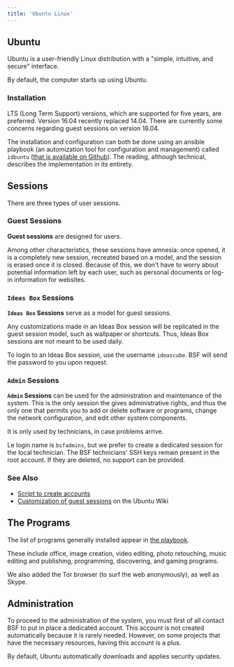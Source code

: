 ```yaml
---
title: 'Ubuntu Linux'
---
```


## Ubuntu

Ubuntu is a user-friendly Linux distribution with a "simple, intuitive, and secure" interface.

By default, the computer starts up using Ubuntu.

### Installation

LTS (Long Term Support) versions, which are supported for five years, are preferred.  Version 16.04 recently replaced 14.04.  There are currently some concerns regarding guest sessions on version 18.04.

The installation and configuration can both be done using an ansible playbook (an automization tool for configuration and management) called `idbuntu`
([that is available on Github](https://github.com/bibliosansfrontieres/idbuntu)). The reading, although technical, describes the implementation in its entirety.

## Sessions

There are three types of user sessions.

### Guest Sessions

**Guest sessions** are designed for users.

Among other characteristics, these sessions have amnesia: once opened, it is a completely new session, recreated based on a model, and the session is erased once it is closed.  Because of this, we don't have to worry about potential information left by each user, such as personal documents or log-in information for websites.

### `Ideas Box` Sessions

**`Ideas Box` Sessions** serve as a model for guest sessions.

Any customizations made in an Ideas Box session will be replicated in the guest session model, such as wallpaper or shortcuts.  Thus, Ideas Box sessions are not meant to be used daily.

To login to an Ideas Box session, use the username `ideascube`.  BSF will send the password to you upon request.

### `Admin` Sessions

**`Admin` Sessions** can be used for the administration and maintenance of the system. This is the only session the gives administrative rights, and thus the only one that permits you to add or delete software or programs, change the network configuration, and edit other system components.

It is only used by technicians, in case problems arrive.

Le login name is `bsfadmins`, but we prefer to create a dedicated session for the local technician.  The BSF technicians' SSH keys remain present in the root account.  If they are deleted, no support can be provided.

### See Also

  * [Script to create accounts](https://github.com/bibliosansfrontieres/idbuntu/blob/master/roles/users/tasks/main.yml)
  * [Customization of  guest sessions](https://help.ubuntu.com/community/CustomizeGuestSession) on the Ubuntu Wiki

## The Programs

The list of programs generally installed appear in [the playbook](https://github.com/bibliosansfrontieres/idbuntu/blob/master/roles/software/tasks/main.yml).

These include office, image creation, video editing, photo retouching, music editing and publishing, programming, discovering, and gaming programs.

We also added the Tor browser (to surf the web anonymously), as well as Skype.

## Administration

To proceed to the administration of the system, you must first of all contact BSF to put in place a dedicated account.  This account is not created automatically because it is rarely needed.  However, on some projects that have the necessary resources, having this account is a plus.

By default, Ubuntu automatically downloads and applies security updates.

